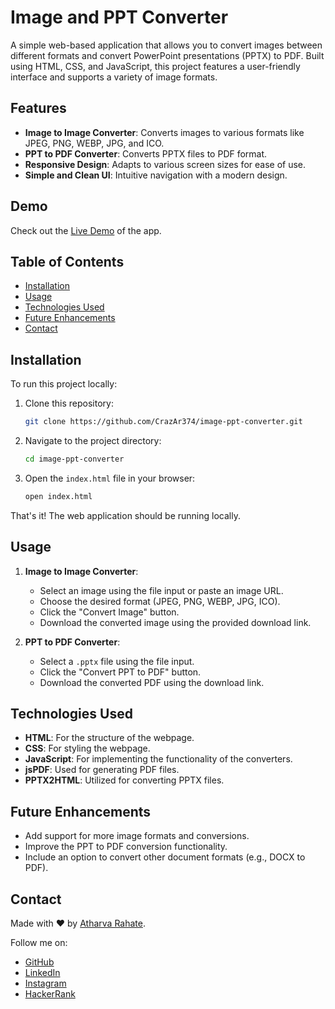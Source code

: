 # Image and PPT Converter

A simple web-based application that allows you to convert images between different formats and convert PowerPoint presentations (PPTX) to PDF. Built using HTML, CSS, and JavaScript, this project features a user-friendly interface and supports a variety of image formats.

## Features

- **Image to Image Converter**: Converts images to various formats like JPEG, PNG, WEBP, JPG, and ICO.
- **PPT to PDF Converter**: Converts PPTX files to PDF format.
- **Responsive Design**: Adapts to various screen sizes for ease of use.
- **Simple and Clean UI**: Intuitive navigation with a modern design.

## Demo

Check out the [Live Demo](#) of the app.

## Table of Contents

- [Installation](#installation)
- [Usage](#usage)
- [Technologies Used](#technologies-used)
- [Future Enhancements](#future-enhancements)
- [Contact](#contact)

## Installation

To run this project locally:

1. Clone this repository:
    ```bash
    git clone https://github.com/CrazAr374/image-ppt-converter.git
    ```

2. Navigate to the project directory:
    ```bash
    cd image-ppt-converter
    ```

3. Open the `index.html` file in your browser:
    ```bash
    open index.html
    ```

That's it! The web application should be running locally.

## Usage

1. **Image to Image Converter**:
    - Select an image using the file input or paste an image URL.
    - Choose the desired format (JPEG, PNG, WEBP, JPG, ICO).
    - Click the "Convert Image" button.
    - Download the converted image using the provided download link.

2. **PPT to PDF Converter**:
    - Select a `.pptx` file using the file input.
    - Click the "Convert PPT to PDF" button.
    - Download the converted PDF using the download link.

## Technologies Used

- **HTML**: For the structure of the webpage.
- **CSS**: For styling the webpage.
- **JavaScript**: For implementing the functionality of the converters.
- **jsPDF**: Used for generating PDF files.
- **PPTX2HTML**: Utilized for converting PPTX files.

## Future Enhancements

- Add support for more image formats and conversions.
- Improve the PPT to PDF conversion functionality.
- Include an option to convert other document formats (e.g., DOCX to PDF).

## Contact

Made with ❤️ by [Atharva Rahate](https://www.linkedin.com/in/atharva-rahate-272390269/).

Follow me on:
- [GitHub](https://github.com/CrazAr374)
- [LinkedIn](https://www.linkedin.com/in/atharva-rahate-272390269/)
- [Instagram](https://www.instagram.com/atharva_rahate_374/)
- [HackerRank](https://www.hackerrank.com/profile/atharva_rahate31)
